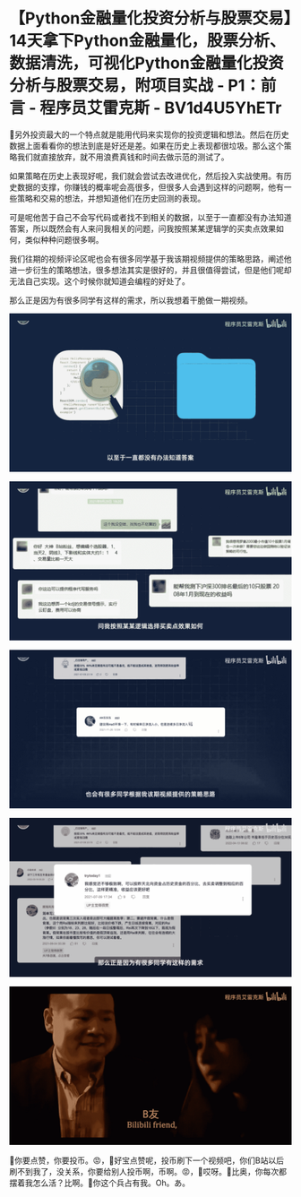 # 【Python金融量化投资分析与股票交易】14天拿下Python金融量化，股票分析、数据清洗，可视化Python金融量化投资分析与股票交易，附项目实战 - P1：前言 - 程序员艾雷克斯 - BV1d4U5YhETr

🎼另外投资最大的一个特点就是能用代码来实现你的投资逻辑和想法。然后在历史数据上面看看你的想法到底是好还是差。如果在历史上表现都很垃圾。那么这个策略我们就直接放弃，就不用浪费真钱和时间去做示范的测试了。

如果策略在历史上表现好呢，我们就会尝试去改进优化，然后投入实战使用。有历史数据的支撑，你赚钱的概率呢会高很多，但很多人会遇到这样的问题啊，他有一些策略和交易的想法，并想知道他们在历史回测的表现。

可是呢他苦于自己不会写代码或者找不到相关的数据，以至于一直都没有办法知道答案，所以既然会有人来问我相关的问题，问我按照某某逻辑学的买卖点效果如何，类似种种问题很多啊。

我们往期的视频评论区呢也会有很多同学基于我该期视频提供的策略思路，阐述他进一步衍生的策略想法，很多想法其实是很好的，并且很值得尝试，但是他们呢却无法自己实现。这个时候你就知道会编程的好处了。

那么正是因为有很多同学有这样的需求，所以我想着干脆做一期视频。

![](img/27526b74edf0a169b5d62c111ad5e8a8_1.png)

![](img/27526b74edf0a169b5d62c111ad5e8a8_2.png)

![](img/27526b74edf0a169b5d62c111ad5e8a8_3.png)

![](img/27526b74edf0a169b5d62c111ad5e8a8_4.png)

![](img/27526b74edf0a169b5d62c111ad5e8a8_5.png)

🎼你要点赞，你要投币。😡，🎼好宝点赞呢，投币刷下一个视频吧，你们B站以后刷不到我了，没关系，你要给别人投币啊，币啊。😡，🎼哎呀。🎼比奥，你每次都摆着我怎么活？比啊。🎼你这个兵占有我。Oh。あ。

